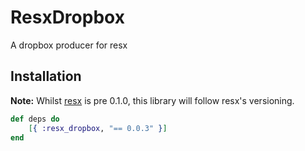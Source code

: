 # ResxDropbox
A dropbox producer for resx

Installation
------------

__Note:__ Whilst [resx](https://github.com/ScrimpyCat/Resx) is pre 0.1.0, this library will follow resx's versioning.

```elixir
def deps do
    [{ :resx_dropbox, "== 0.0.3" }]
end
```
